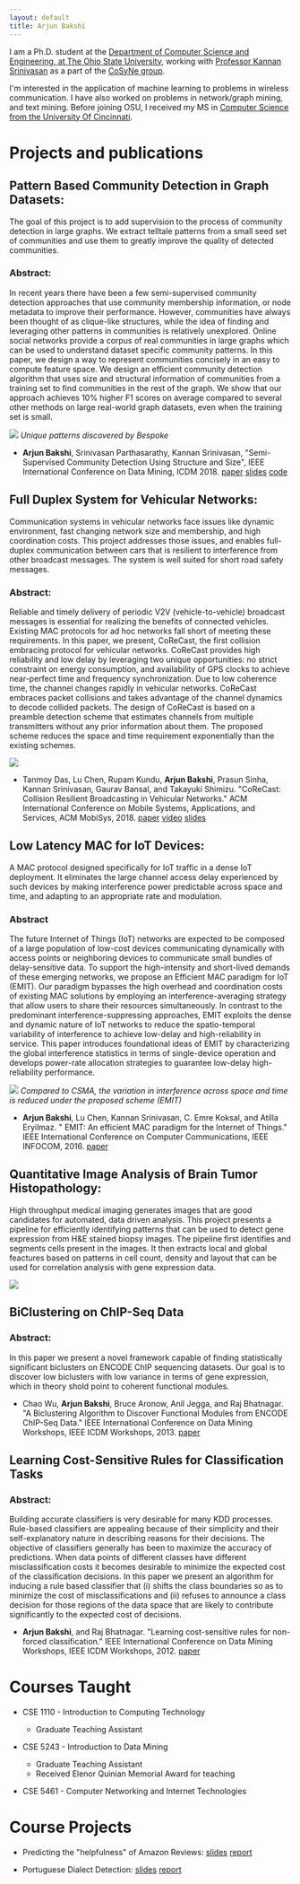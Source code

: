```yaml
---
layout: default
title: Arjun Bakshi
---
```


I am a Ph.D. student at the [Department of Computer Science and Engineering, at The Ohio State University](https://cse.osu.edu/), working with [Professor Kannan Srinivasan](http://web.cse.ohio-state.edu/~athreya.14/) as a part of the [CoSyNe group](http://web.cse.ohio-state.edu/~athreya.14/cosyne/Publications.htm).

I'm interested in the application of machine learning to problems in wireless communication. I have also worked on problems in network/graph mining, and text mining. Before joining OSU, I received my MS in [Computer Science from the University Of Cincinnati](https://ceas.uc.edu/academics/departments/electrical-engineering-computer-science.html).


# Projects and publications
## **Pattern Based Community Detection in Graph Datasets:**
The goal of this project is to add supervision to the process of community detection in large graphs. We extract telltale patterns from a small seed set of communities and use them to greatly improve the quality of detected communities.

### Abstract:
In recent years there have been a few semi-supervised community detection approaches that use community membership information, or node metadata to improve their performance. However, communities have always been thought of as clique-like structures, while the idea of finding and leveraging other patterns in communities is relatively unexplored. Online social networks provide a corpus of real communities in large graphs which can be used to understand dataset specific community patterns. In this paper, we design a way to represent communities concisely in an easy to compute feature space. We design an efficient community detection algorithm that uses size and structural information of communities from a training set to find communities in the rest of the graph. We show that our approach achieves 10% higher F1 scores on average compared to several other methods on large real-world graph datasets, even when the training set is small.


![](/assets/vs_rand.png)
*Unique patterns discovered by Bespoke*

+ **Arjun Bakshi**, Srinivasan Parthasarathy, Kannan Srinivasan, "Semi-Supervised Community Detection Using Structure and Size", IEEE International Conference on Data Mining, ICDM 2018. 
[paper](pdfs/bespoke_icdm18_paper.pdf)
[slides](https://docs.google.com/presentation/d/1_qJpRIZyGJ8cWcuHPOkQ0dsPef91KUn0abPSIrh_qcw/edit?usp=sharing)
[code](https://github.com/abaxi/bespoke-icdm18)



## **Full Duplex System for Vehicular Networks:**
Communication systems in vehicular networks face issues like dynamic environment, fast changing network size and membership, and high coordination costs. This project addresses those issues, and enables full-duplex communication between cars that is resilient to interference from other broadcast messages. The system is well suited for short road safety messages.

### Abstract:
Reliable and timely delivery of periodic V2V (vehicle-to-vehicle) broadcast messages is essential for realizing the benefits of connected vehicles. Existing MAC protocols for ad hoc networks fall short of meeting these requirements. In this paper, we present, CoReCast, the first collision embracing protocol for vehicular networks. CoReCast provides high reliability and low delay by leveraging two unique opportunities: no strict constraint on energy consumption, and availability of GPS clocks to achieve near-perfect time and frequency synchronization. Due to low coherence time, the channel changes rapidly in vehicular networks. CoReCast embraces packet collisions and takes advantage of the channel dynamics to decode collided packets. The design of CoReCast is based on a preamble detection scheme that estimates channels from multiple transmitters without any prior information about them. The proposed scheme reduces the space and time requirement exponentially than the existing schemes. 

![](/assets/corecast.png)
+ Tanmoy Das, Lu Chen, Rupam Kundu, **Arjun Bakshi**, Prasun Sinha, Kannan Srinivasan, Gaurav Bansal, and Takayuki Shimizu. "CoReCast: Collision Resilient Broadcasting in Vehicular Networks."  ACM International Conference on Mobile Systems, Applications, and Services, ACM MobiSys, 2018. 
[paper](pdfs/corecast_paper.pdf)
[video](https://youtu.be/mnB5LLZ65-0) [slides](https://docs.google.com/presentation/d/1_4JhVW_e0ZPUS_aX9biOc1z62ycGODTLeYhNrWhhrz0/edit?usp=sharing)

## **Low Latency MAC for IoT Devices:**
A MAC protocol designed specifically for IoT traffic in a dense IoT deployment. It eliminates the large channel access delay experienced by such devices by making interference power predictable across space and time, and adapting to an appropriate rate and modulation.

### Abstract

The future Internet of Things (IoT) networks are expected to be composed of a large population of low-cost devices communicating dynamically with access points or neighboring devices to communicate small bundles of delay-sensitive data. To support the high-intensity and short-lived demands of these emerging networks, we propose an Efficient MAC paradigm for IoT (EMIT). Our paradigm bypasses the high overhead and coordination costs of existing MAC solutions by employing an interference-averaging strategy that allow users to share their resources simultaneously. In contrast to the predominant interference-suppressing approaches, EMIT exploits the dense and dynamic nature of IoT networks to reduce the spatio-temporal variability of interference to achieve low-delay and high-reliability in service. This paper introduces foundational ideas of EMIT by characterizing the global interference statistics in terms of single-device operation and develops power-rate allocation strategies to guarantee low-delay high-reliability performance. 

![](/assets/emit.png)
*Compared to CSMA, the variation in interference across space and time is reduced under the proposed scheme (EMIT)*

+ **Arjun Bakshi**, Lu Chen, Kannan Srinivasan, C. Emre Koksal, and Atilla Eryilmaz. " EMIT: An efficient MAC paradigm for the Internet of Things." IEEE International Conference on Computer Communications, IEEE INFOCOM, 2016.
[paper](pdfs/emit_paper.pdf)



## **Quantitative Image Analysis of Brain Tumor Histopathology:**
High throughput medical imaging generates images that are good candidates for automated, data driven analysis. This project presents a pipeline for efficiently identifying patterns that can be used to detect gene expression
from H&E stained biopsy images. The pipeline first identifies and segments cells present in the images. It then extracts local and global feactures based on patterns in cell count, density and layout that can be used for correlation analysis with gene expression data.

![](/assets/GLBio.png)


## **BiClustering on ChIP-Seq Data**
### Abstract:
In this paper we present a novel framework capable of finding statistically significant biclusters on ENCODE ChIP sequencing datasets. Our goal is to discover low biclusters with low variance in terms of gene expression, which in theory shold point to coherent functional modules.

+ Chao Wu, **Arjun Bakshi**, Bruce Aronow, Anil Jegga, and Raj Bhatnagar. "A Biclustering Algorithm to Discover Functional Modules from ENCODE ChIP-Seq Data." IEEE International Conference on Data Mining Workshops, IEEE ICDM Workshops, 2013.
[paper](https://scholar.google.com/citations?user=QFQtz74AAAAJ&hl=en&oi=ao)

## **Learning Cost-Sensitive Rules for Classification Tasks**
### Abstract:
Building accurate classifiers is very desirable for many KDD processes. Rule-based classifiers are appealing because of their simplicity and their self-explanatory nature in describing reasons for their decisions. The objective of classifiers generally has been to maximize the accuracy of predictions. When data points of different classes have different misclassification costs it becomes desirable to minimize the expected cost of the classification decisions. In this paper we present an algorithm for inducing a rule based classifier that (i) shifts the class boundaries so as to minimize the cost of misclassifications and (ii) refuses to announce a class decision for those regions of the data space that are likely to contribute significantly to the expected cost of decisions. 

+ **Arjun Bakshi**, and Raj Bhatnagar. "Learning cost-sensitive rules for non-forced classification." IEEE International Conference on Data Mining Workshops, IEEE ICDM Workshops, 2012.
[paper](https://scholar.google.com/citations?user=QFQtz74AAAAJ&hl=en&oi=ao)



# Courses Taught

- CSE 1110 - Introduction to Computing Technology
  - Graduate Teaching Assistant

- CSE 5243 - Introduction to Data Mining
  - Graduate Teaching Assistant
  - Received Elenor Quinian Memorial Award for teaching

- CSE 5461 - Computer Networking and Internet Technologies

# Course Projects


+ Predicting the "helpfulness" of Amazon Reviews:
[slides](https://docs.google.com/presentation/d/1fxXWPxNNeV9c5zqxdEiUX27nIq6ALii8faHdaOBVy3k/edit?usp=sharing)
[report](pdfs/NLPreport.pdf)

+ Portuguese Dialect Detection:
[slides](https://docs.google.com/presentation/d/1JAzfN5wm6fkmCNdzuuPRly91Iyj5fIutCtfOqEabBz8/edit?usp=sharing)
[report](pdfs/ProtugueseReport.pdf)